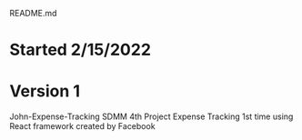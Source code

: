 README.md
# Started 2/15/2022
# Version 1

John-Expense-Tracking
SDMM 4th Project Expense Tracking 1st time using React framework created by Facebook